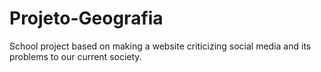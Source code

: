 # Projeto-Geografia
School project based on making a website criticizing social media and its problems to our current society.
